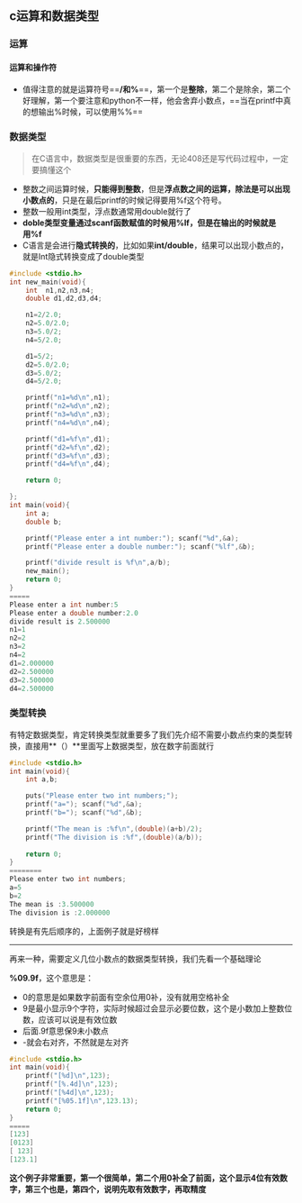 ## c运算和数据类型

### 运算

#### 运算和操作符

- 值得注意的就是运算符号==**/和%**==，第一个是**整除**，第二个是除余，第二个好理解，第一个要注意和python不一样，他会舍弃小数点，==当在printf中真的想输出%时候，可以使用%%==

### 数据类型

> ​	在C语言中，数据类型是很重要的东西，无论408还是写代码过程中，一定要搞懂这个

- 整数之间运算时候，**只能得到整数**，但是**浮点数之间的运算，除法是可以出现小数点的**，只是在最后printf的时候记得要用%f这个符号。
- 整数一般用int类型，浮点数通常用double就行了
- **doble类型变量通过scanf函数赋值的时候用%lf，但是在输出的时候就是用%f**
- C语言是会进行**隐式转换的**，比如如果**int/double**，结果可以出现小数点的，就是Int隐式转换变成了double类型

```c
#include <stdio.h>
int new_main(void){
    int  n1,n2,n3,n4;
    double d1,d2,d3,d4;

    n1=2/2.0;
    n2=5.0/2.0;
    n3=5.0/2;
    n4=5/2.0;

    d1=5/2;
    d2=5.0/2.0;
    d3=5.0/2;
    d4=5/2.0;

    printf("n1=%d\n",n1);
    printf("n2=%d\n",n2);
    printf("n3=%d\n",n3);
    printf("n4=%d\n",n4);

    printf("d1=%f\n",d1);
    printf("d2=%f\n",d2);
    printf("d3=%f\n",d3);
    printf("d4=%f\n",d4);

    return 0;

};
int main(void){
    int a;
    double b;

    printf("Please enter a int number:"); scanf("%d",&a);
    printf("Please enter a double number:"); scanf("%lf",&b);

    printf("divide result is %f\n",a/b);
    new_main();
    return 0;
}
=====
Please enter a int number:5
Please enter a double number:2.0
divide result is 2.500000
n1=1
n2=2
n3=2
n4=2
d1=2.000000
d2=2.500000
d3=2.500000
d4=2.500000
```

### 类型转换

有特定数据类型，肯定转换类型就重要多了我们先介绍不需要小数点约束的类型转换，直接用**（）**里面写上数据类型，放在数字前面就行

```c
#include <stdio.h>
int main(void){
    int a,b;

    puts("Please enter two int numbers;");
    printf("a="); scanf("%d",&a);
    printf("b="); scanf("%d",&b);

    printf("The mean is :%f\n",(double)(a+b)/2);
    printf("The division is :%f",(double)(a/b));
    
    return 0;
}
========
Please enter two int numbers;
a=5
b=2
The mean is :3.500000
The division is :2.000000
```

转换是有先后顺序的，上面例子就是好榜样

*****

再来一种，需要定义几位小数点的数据类型转换，我们先看一个基础理论

**%09.9f**，这个意思是：

- 0的意思是如果数字前面有空余位用0补，没有就用空格补全
- 9是最小显示9个字符，实际时候超过会显示必要位数，这个是小数加上整数位数，应该可以说是有效位数
- 后面.9f意思保9未小数点
- -就会右对齐，不然就是左对齐

```c
#include <stdio.h>
int main(void){
    printf("[%d]\n",123);
    printf("[%.4d]\n",123);
    printf("[%4d]\n",123);
    printf("[%05.1f]\n",123.13);
    return 0;
}
=====
[123]
[0123]
[ 123]
[123.1]
```

**这个例子非常重要，第一个很简单，第二个用0补全了前面，这个显示4位有效数字，第三个也是，第四个，说明先取有效数字，再取精度**
